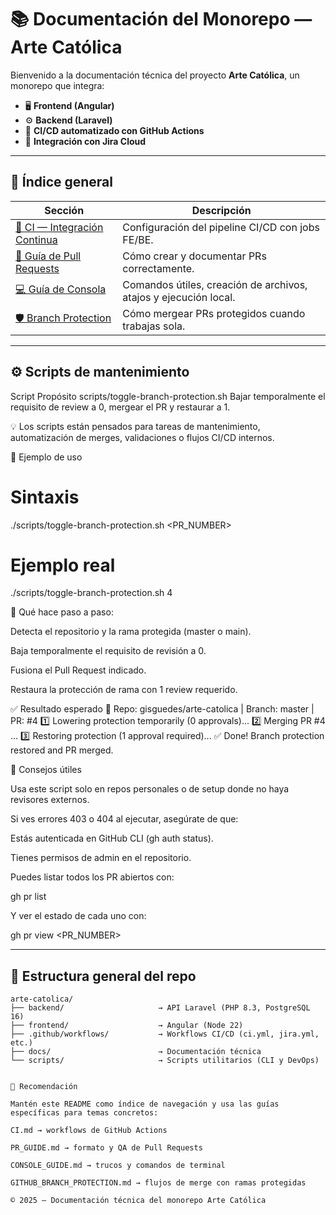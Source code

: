 # 📚 Documentación del Monorepo — Arte Católica

Bienvenido a la documentación técnica del proyecto **Arte Católica**, un monorepo que integra:

- 🖥️ **Frontend (Angular)**
- ⚙️ **Backend (Laravel)**
- 🔄 **CI/CD automatizado con GitHub Actions**
- 🔗 **Integración con Jira Cloud**

---

## 🧭 Índice general

| Sección | Descripción |
|----------|-------------|
| [🔄 CI — Integración Continua](./CI.md) | Configuración del pipeline CI/CD con jobs FE/BE. |
| [🧩 Guía de Pull Requests](./PR_GUIDE.md) | Cómo crear y documentar PRs correctamente. |
| [💻 Guía de Consola](./CONSOLE_GUIDE.md) | Comandos útiles, creación de archivos, atajos y ejecución local. |
| [🛡️ Branch Protection](./GITHUB_BRANCH_PROTECTION.md) | Cómo mergear PRs protegidos cuando trabajas sola. |

---

## ⚙️ Scripts de mantenimiento
Script	Propósito
scripts/toggle-branch-protection.sh
	Bajar temporalmente el requisito de review a 0, mergear el PR y restaurar a 1.

💡 Los scripts están pensados para tareas de mantenimiento, automatización de merges, validaciones o flujos CI/CD internos.

🧪 Ejemplo de uso
# Sintaxis
./scripts/toggle-branch-protection.sh <PR_NUMBER>

# Ejemplo real
./scripts/toggle-branch-protection.sh 4


📜 Qué hace paso a paso:

Detecta el repositorio y la rama protegida (master o main).

Baja temporalmente el requisito de revisión a 0.

Fusiona el Pull Request indicado.

Restaura la protección de rama con 1 review requerido.

✅ Resultado esperado
🔐 Repo: gisguedes/arte-catolica | Branch: master | PR: #4
1️⃣ Lowering protection temporarily (0 approvals)...
2️⃣ Merging PR #4 ...
3️⃣ Restoring protection (1 approval required)...
✅ Done! Branch protection restored and PR merged.

🧰 Consejos útiles

Usa este script solo en repos personales o de setup donde no haya revisores externos.

Si ves errores 403 o 404 al ejecutar, asegúrate de que:

Estás autenticada en GitHub CLI (gh auth status).

Tienes permisos de admin en el repositorio.

Puedes listar todos los PR abiertos con:

gh pr list


Y ver el estado de cada uno con:

gh pr view <PR_NUMBER>

---

## 🧱 Estructura general del repo

```plaintext
arte-catolica/
├── backend/                     → API Laravel (PHP 8.3, PostgreSQL 16)
├── frontend/                    → Angular (Node 22)
├── .github/workflows/           → Workflows CI/CD (ci.yml, jira.yml, etc.)
├── docs/                        → Documentación técnica
└── scripts/                     → Scripts utilitarios (CLI y DevOps)


🧠 Recomendación

Mantén este README como índice de navegación y usa las guías específicas para temas concretos:

CI.md → workflows de GitHub Actions

PR_GUIDE.md → formato y QA de Pull Requests

CONSOLE_GUIDE.md → trucos y comandos de terminal

GITHUB_BRANCH_PROTECTION.md → flujos de merge con ramas protegidas

© 2025 — Documentación técnica del monorepo Arte Católica
